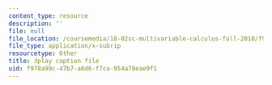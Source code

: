 ```yaml
---
content_type: resource
description: ''
file: null
file_location: /coursemedia/18-02sc-multivariable-calculus-fall-2010/f978a99c47b7a6d6f7ca954a78eae9f1_SgJo7_4mp6w.srt
file_type: application/x-subrip
resourcetype: Other
title: 3play caption file
uid: f978a99c-47b7-a6d6-f7ca-954a78eae9f1
---
```

